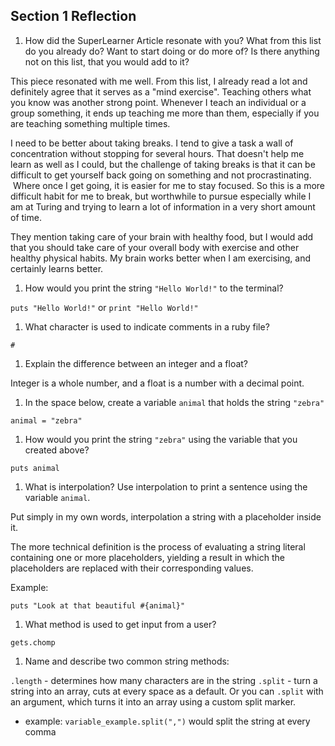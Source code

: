 ## Section 1 Reflection

1. How did the SuperLearner Article resonate with you? What from this list do you already do? Want to start doing or do more of? Is there anything not on this list, that you would add to it?

This piece resonated with me well. From this list, I already read a lot and definitely agree that it serves as a "mind exercise". Teaching others what you know was another strong point. Whenever I teach an individual or a group something, it ends up teaching me more than them, especially if you are teaching something multiple times.

I need to be better about taking breaks. I tend to give a task a wall of concentration without stopping for several hours. That doesn't help me learn as well as I could, but the challenge of taking breaks is that it can be difficult to get yourself back going on something and not procrastinating.  Where once I get going, it is easier for me to stay focused. So this is a more difficult habit for me to break, but worthwhile to pursue especially while I am at Turing and trying to learn a lot of information in a very short amount of time.

They mention taking care of your brain with healthy food, but I would add that you should take care of your overall body with exercise and other healthy physical habits. My brain works better when I am exercising, and certainly learns better. 

1. How would you print the string `"Hello World!"` to the terminal?

`puts "Hello World!"` or `print "Hello World!"`

1. What character is used to indicate comments in a ruby file?

`#`

1. Explain the difference between an integer and a float?

Integer is a whole number, and a float is a number with a decimal point.

1. In the space below, create a variable `animal` that holds the string `"zebra"`

`animal = "zebra"`

1. How would you print the string `"zebra"` using the variable that you created above?

`puts animal`

1. What is interpolation? Use interpolation to print a sentence using the variable `animal`.

Put simply in my own words, interpolation a string with a placeholder inside it.

The more technical definition is the process of evaluating a string literal containing one or more placeholders, yielding a result in which the placeholders are replaced with their corresponding values.

Example:

`puts "Look at that beautiful #{animal}"`

1. What method is used to get input from a user?

`gets.chomp`

1. Name and describe two common string methods:

`.length` - determines how many characters are in the string
`.split` - turn a string into an array, cuts at every space as a default. Or you can `.split` with an argument, which turns it into an array using a custom split marker.
- example: `variable_example.split(",")` would split the string at every comma
